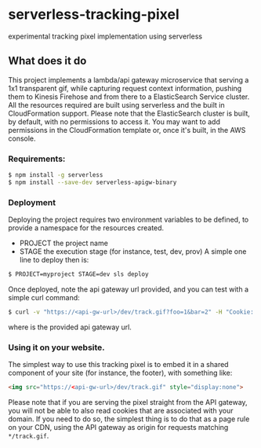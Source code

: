 # serverless-tracking-pixel
experimental tracking pixel implementation using serverless

## What does it do

This project implements a lambda/api gateway microservice that serving a 1x1 transparent gif, while capturing request context information, pushing them to Kinesis Firehose and from there to a ElasticSearch Service cluster.
All the resources required are built using serverless and the built in CloudFormation support. Please note that the ElasticSearch cluster is built, by default, with no permissions to access it. You may want to add permissions in the CloudFormation template or, once it's built, in the AWS console.
 
### Requirements:

```bash
$ npm install -g serverless
$ npm install --save-dev serverless-apigw-binary
```

### Deployment

Deploying the project requires two environment variables to be defined, to provide a namespace for the resources created. 
- PROJECT the project name
- STAGE the execution stage (for instance, test, dev, prov)
A simple one line to deploy then is:

```bash
$ PROJECT=myproject STAGE=dev sls deploy
```
Once deployed, note the api gateway url provided, and you can test with a simple curl command:
```bash
$ curl -v "https://<api-gw-url>/dev/track.gif?foo=1&bar=2" -H "Cookie: some-cookie=1234" -H "Referer: http://www.google.com"
```
where <api-gw-url> is the provided api gateway url.

### Using it on your website.
The simplest way to use this tracking pixel is to embed it in a shared component of your site (for instance, the footer), with something like:

```html
<img src="https://<api-gw-url>/dev/track.gif" style="display:none">
```
Please note that if you are serving the pixel straight from the API gateway, you will not be able to also read cookies that are associated with your domain. If you need to do so, the simplest thing is to do that as a page rule on your CDN, using the API gateway as origin for requests matching `*/track.gif`.
